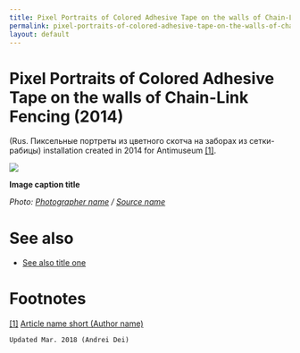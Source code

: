 ```yaml
---
title: Pixel Portraits of Colored Adhesive Tape on the walls of Chain-Link Fencing (2014)
permalink: pixel-portraits-of-colored-adhesive-tape-on-the-walls-of-chain-link-fencing
layout: default
---
```


# Pixel Portraits of Colored Adhesive Tape on the walls of Chain-Link Fencing (2014)

(Rus. Пиксельные портреты из цветного скотча на заборах из сетки-рабицы) installation created in 2014 for Antimuseum <span id="a1">[\[1\]](#f1)</span>.

![](/encyclopedia/images/image-name.jpg)

**Image caption title**

*Photo: [Photographer name](/photographer-name-page) / [Source name](/source-name-page)*

# See also

+ [See also title one](page-template)

# Footnotes

[[1]](#a1) <span id="f1"></span> [Article name short (Author name)](http://example.net/article)

`Updated Mar. 2018 (Andrei Dei)`
